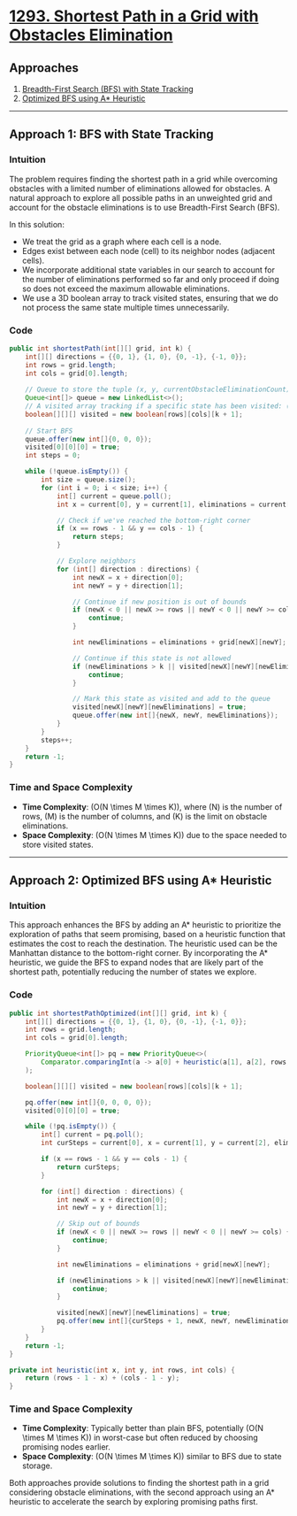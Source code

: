 # [1293. Shortest Path in a Grid with Obstacles Elimination](https://leetcode.com/problems/shortest-path-in-a-grid-with-obstacles-elimination/)

## Approaches
1. [Breadth-First Search (BFS) with State Tracking](#approach-1-bfs-with-state-tracking)
2. [Optimized BFS using A* Heuristic](#approach-2-optimized-bfs-using-a-astar-heuristic)

---

## Approach 1: BFS with State Tracking

### Intuition
The problem requires finding the shortest path in a grid while overcoming obstacles with a limited number of eliminations allowed for obstacles. A natural approach to explore all possible paths in an unweighted grid and account for the obstacle eliminations is to use Breadth-First Search (BFS). 

In this solution:
- We treat the grid as a graph where each cell is a node.
- Edges exist between each node (cell) to its neighbor nodes (adjacent cells).
- We incorporate additional state variables in our search to account for the number of eliminations performed so far and only proceed if doing so does not exceed the maximum allowable eliminations.
- We use a 3D boolean array to track visited states, ensuring that we do not process the same state multiple times unnecessarily.

### Code
```java
public int shortestPath(int[][] grid, int k) {
    int[][] directions = {{0, 1}, {1, 0}, {0, -1}, {-1, 0}};
    int rows = grid.length;
    int cols = grid[0].length;
    
    // Queue to store the tuple (x, y, currentObstacleEliminationCount)
    Queue<int[]> queue = new LinkedList<>();
    // A visited array tracking if a specific state has been visited: (r, c, eliminations)
    boolean[][][] visited = new boolean[rows][cols][k + 1];
    
    // Start BFS
    queue.offer(new int[]{0, 0, 0});
    visited[0][0][0] = true;
    int steps = 0;

    while (!queue.isEmpty()) {
        int size = queue.size();
        for (int i = 0; i < size; i++) {
            int[] current = queue.poll();
            int x = current[0], y = current[1], eliminations = current[2];

            // Check if we've reached the bottom-right corner
            if (x == rows - 1 && y == cols - 1) {
                return steps;
            }

            // Explore neighbors
            for (int[] direction : directions) {
                int newX = x + direction[0];
                int newY = y + direction[1];

                // Continue if new position is out of bounds
                if (newX < 0 || newX >= rows || newY < 0 || newY >= cols) {
                    continue;
                }

                int newEliminations = eliminations + grid[newX][newY]; 

                // Continue if this state is not allowed
                if (newEliminations > k || visited[newX][newY][newEliminations]) {
                    continue;
                }

                // Mark this state as visited and add to the queue
                visited[newX][newY][newEliminations] = true;
                queue.offer(new int[]{newX, newY, newEliminations});
            }
        }
        steps++;
    }
    return -1;
}
```

### Time and Space Complexity
- **Time Complexity**: \(O(N \times M \times K)\), where \(N\) is the number of rows, \(M\) is the number of columns, and \(K\) is the limit on obstacle eliminations.
- **Space Complexity**: \(O(N \times M \times K)\) due to the space needed to store visited states.

---

## Approach 2: Optimized BFS using A* Heuristic

### Intuition
This approach enhances the BFS by adding an A* heuristic to prioritize the exploration of paths that seem promising, based on a heuristic function that estimates the cost to reach the destination. The heuristic used can be the Manhattan distance to the bottom-right corner. By incorporating the A* heuristic, we guide the BFS to expand nodes that are likely part of the shortest path, potentially reducing the number of states we explore.

### Code
```java
public int shortestPathOptimized(int[][] grid, int k) {
    int[][] directions = {{0, 1}, {1, 0}, {0, -1}, {-1, 0}};
    int rows = grid.length;
    int cols = grid[0].length;

    PriorityQueue<int[]> pq = new PriorityQueue<>(
        Comparator.comparingInt(a -> a[0] + heuristic(a[1], a[2], rows, cols))
    );

    boolean[][][] visited = new boolean[rows][cols][k + 1];

    pq.offer(new int[]{0, 0, 0, 0});
    visited[0][0][0] = true;

    while (!pq.isEmpty()) {
        int[] current = pq.poll();
        int curSteps = current[0], x = current[1], y = current[2], eliminations = current[3];

        if (x == rows - 1 && y == cols - 1) {
            return curSteps;
        }

        for (int[] direction : directions) {
            int newX = x + direction[0];
            int newY = y + direction[1];

            // Skip out of bounds
            if (newX < 0 || newX >= rows || newY < 0 || newY >= cols) {
                continue;
            }

            int newEliminations = eliminations + grid[newX][newY];

            if (newEliminations > k || visited[newX][newY][newEliminations]) {
                continue;
            }

            visited[newX][newY][newEliminations] = true;
            pq.offer(new int[]{curSteps + 1, newX, newY, newEliminations});
        }
    }
    return -1;
}

private int heuristic(int x, int y, int rows, int cols) {
    return (rows - 1 - x) + (cols - 1 - y);
}
```

### Time and Space Complexity
- **Time Complexity**: Typically better than plain BFS, potentially \(O(N \times M \times K)\) in worst-case but often reduced by choosing promising nodes earlier.
- **Space Complexity**: \(O(N \times M \times K)\) similar to BFS due to state storage.

Both approaches provide solutions to finding the shortest path in a grid considering obstacle eliminations, with the second approach using an A* heuristic to accelerate the search by exploring promising paths first.

